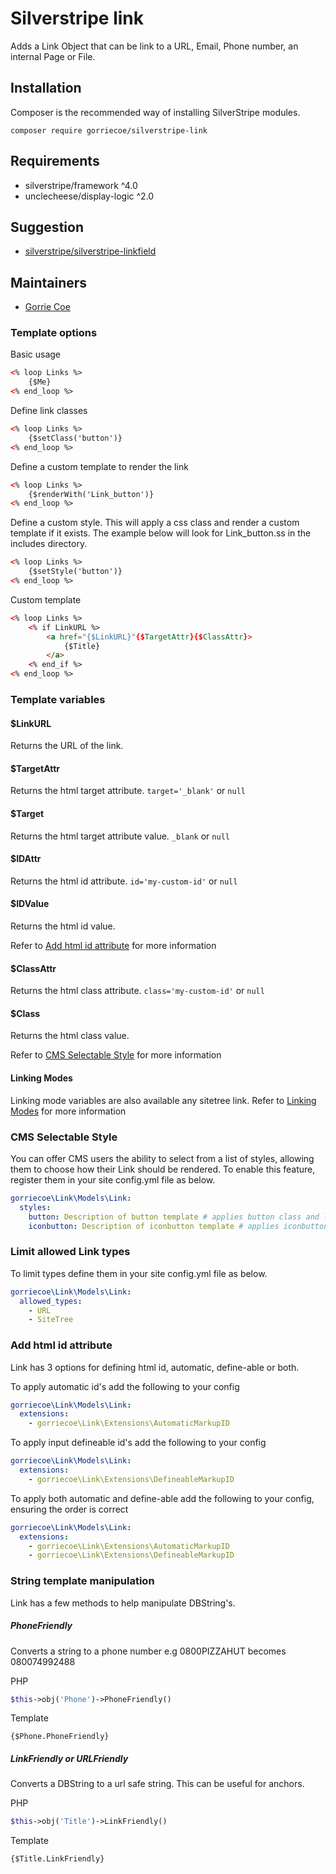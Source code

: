 # Silverstripe link
Adds a Link Object that can be link to a URL, Email, Phone number, an internal Page or File.

## Installation
Composer is the recommended way of installing SilverStripe modules.
```
composer require gorriecoe/silverstripe-link
```

## Requirements

- silverstripe/framework ^4.0
- unclecheese/display-logic ^2.0

## Suggestion

- [silverstripe/silverstripe-linkfield](https://github.com/gorriecoe/silverstripe-linkfield)

## Maintainers

- [Gorrie Coe](https://github.com/gorriecoe)

### Template options

Basic usage

```html
<% loop Links %>
    {$Me}
<% end_loop %>
```

Define link classes
```html
<% loop Links %>
    {$setClass('button')}
<% end_loop %>
```

Define a custom template to render the link

```html
<% loop Links %>
    {$renderWith('Link_button')}
<% end_loop %>
```

Define a custom style.  This will apply a css class and render a custom template if it exists.  The example below will look for Link_button.ss in the includes directory.

```html
<% loop Links %>
    {$setStyle('button')}
<% end_loop %>
```

Custom template

```html
<% loop Links %>
    <% if LinkURL %>
        <a href="{$LinkURL}"{$TargetAttr}{$ClassAttr}>
            {$Title}
        </a>
    <% end_if %>
<% end_loop %>
```

### Template variables
#### $LinkURL
Returns the URL of the link.
#### $TargetAttr
Returns the html target attribute. `target='_blank'` or `null`
#### $Target
Returns the html target attribute value. `_blank` or `null`
#### $IDAttr
Returns the html id attribute. `id='my-custom-id'` or `null`
#### $IDValue
Returns the html id value.

Refer to [Add html id attribute](https://github.com/gorriecoe/silverstripe-link#add-html-id-attribute) for more information

#### $ClassAttr
Returns the html class attribute. `class='my-custom-id'` or `null`
#### $Class
Returns the html class value.

Refer to [CMS Selectable Style](https://github.com/gorriecoe/silverstripe-link#cms-selectable-style) for more information

#### Linking Modes
Linking mode variables are also available any sitetree link.
Refer to [Linking Modes](https://docs.silverstripe.org/en/4/developer_guides/templates/common_variables/#linking-modes) for more information

### CMS Selectable Style

You can offer CMS users the ability to select from a list of styles, allowing them to choose how their Link should be rendered. To enable this feature, register them in your site config.yml file as below.

```yaml
gorriecoe\Link\Models\Link:
  styles:
    button: Description of button template # applies button class and looks for Link_button.ss template
    iconbutton: Description of iconbutton template # applies iconbutton class and looks for Link_iconbutton.ss template
```

### Limit allowed Link types

To limit types define them in your site config.yml file as below.

```yaml
gorriecoe\Link\Models\Link:
  allowed_types:
    - URL
    - SiteTree
```

### Add html id attribute

Link has 3 options for defining html id, automatic, define-able or both.

To apply automatic id's add the following to your config
```yaml
gorriecoe\Link\Models\Link:
  extensions:
    - gorriecoe\Link\Extensions\AutomaticMarkupID
```

To apply input defineable id's add the following to your config
```yaml
gorriecoe\Link\Models\Link:
  extensions:
    - gorriecoe\Link\Extensions\DefineableMarkupID
```

To apply both automatic and define-able add the following to your config,
ensuring the order is correct
```yaml
gorriecoe\Link\Models\Link:
  extensions:
    - gorriecoe\Link\Extensions\AutomaticMarkupID
    - gorriecoe\Link\Extensions\DefineableMarkupID
```

### String template manipulation
Link has a few methods to help manipulate DBString's.

##### PhoneFriendly
Converts a string to a phone number e.g 0800PIZZAHUT becomes 080074992488

PHP
```php
$this->obj('Phone')->PhoneFriendly()
```
Template
```
{$Phone.PhoneFriendly}
```

##### LinkFriendly or URLFriendly
Converts a DBString to a url safe string.  This can be useful for anchors.

PHP
```php
$this->obj('Title')->LinkFriendly()
```
Template
```
{$Title.LinkFriendly}
```
